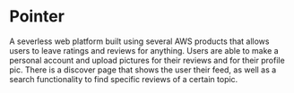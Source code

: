 # Pointer
A severless web platform built using several AWS products that allows users to leave ratings and reviews for anything. Users are able to make a personal account and upload pictures for their reviews and for their profile pic. There is a discover page that shows the user their feed, as well as a search functionality to find specific reviews of a certain topic. 
